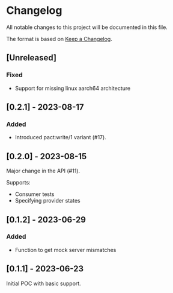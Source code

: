# Changelog

All notable changes to this project will be documented in this file.

The format is based on [Keep a Changelog](https://keepachangelog.com/en/1.0.0/).

## [Unreleased]

### Fixed
- Support for missing linux aarch64 architecture


## [0.2.1] - 2023-08-17

### Added

- Introduced pact:write/1 variant (#17).


## [0.2.0] - 2023-08-15

Major change in the API (#11).

Supports:
- Consumer tests
- Specifying provider states


## [0.1.2] - 2023-06-29

### Added

- Function to get mock server mismatches


## [0.1.1] - 2023-06-23

Initial POC with basic support.
